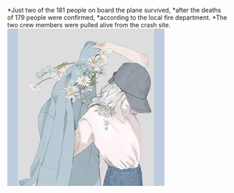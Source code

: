 *Just two of the 181 people on board the plane survived, 
*after the deaths of 179 people were confirmed, 
*according to the local fire department. 
*The two crew members were pulled alive from the crash site.
![測試](images/unnamed.jpg)

